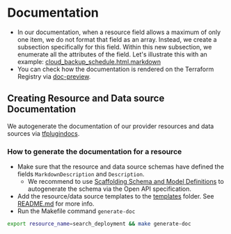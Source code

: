# Documentation

- In our documentation, when a resource field allows a maximum of only one item, we do not format that field as an array. Instead, we create a subsection specifically for this field. Within this new subsection, we enumerate all the attributes of the field. Let's illustrate this with an example: [cloud_backup_schedule.html.markdown](https://github.com/mongodb/terraform-provider-mongodbatlas/blob/master/website/docs/r/cloud_backup_schedule.html.markdown?plain=1#L207)
- You can check how the documentation is rendered on the Terraform Registry via [doc-preview](https://registry.terraform.io/tools/doc-preview).

## Creating Resource and Data source Documentation
We autogenerate the documentation of our provider resources and data sources via [tfplugindocs](https://github.com/hashicorp/terraform-plugin-docs).

### How to generate the documentation for a resource
- Make sure that the resource and data source schemas have defined the fields `MarkdownDescription` and `Description`.
  - We recommend to use [Scaffolding Schema and Model Definitions](#scaffolding-schema-and-model-definitions) to autogenerate the schema via the Open API specification.
- Add the resource/data source templates to the [templates](templates) folder. See [README.md](templates/README.md) for more info.
- Run the Makefile command `generate-doc`
```bash
export resource_name=search_deployment && make generate-doc
```

